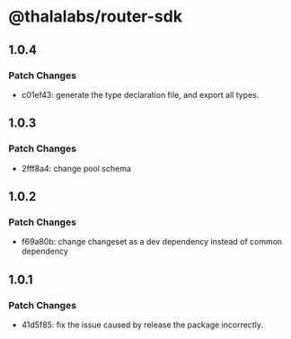# @thalalabs/router-sdk

## 1.0.4

### Patch Changes

- c01ef43: generate the type declaration file, and export all types.

## 1.0.3

### Patch Changes

- 2fff8a4: change pool schema

## 1.0.2

### Patch Changes

- f69a80b: change changeset as a dev dependency instead of common dependency

## 1.0.1

### Patch Changes

- 41d5f85: fix the issue caused by release the package incorrectly.
